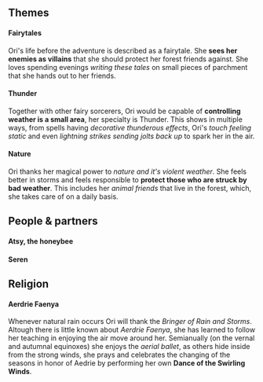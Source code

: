 ## Themes
#### Fairytales
Ori's life before the adventure is described as a fairytale. She **sees her enemies as villains** that she should protect her forest friends against. She loves spending evenings *writing these tales* on small pieces of parchment that she hands out to her friends.
#### Thunder
Together with other fairy sorcerers, Ori would be capable of **controlling weather is a small area**, her specialty is Thunder. This shows in multiple ways, from spells having *decorative thunderous effects*,  Ori's *touch feeling static* and even *lightning strikes sending jolts back up* to spark her in the air.
#### Nature
Ori thanks her magical power to *nature and it's violent weather*. She feels better in storms and feels responsible to **protect those who are struck by bad weather**. This includes her *animal friends* that live in the forest, which, she takes care of on a daily basis. 

## People & partners
#### Atsy, the honeybee

#### Seren

## Religion
#### Aerdrie Faenya
Whenever natural rain occurs Ori will thank the *Bringer of Rain and Storms*. Altough there is little known about *Aerdrie Faenya*, she has learned to follow her teaching in enjoying the air move around her. Semianually (on the vernal and autumnal equinoxes) she enjoys the *aerial ballet*, as others hide inside from the strong winds, she prays and celebrates the changing of the seasons in honor of Aedrie by performing her own **Dance of the Swirling Winds**.